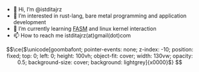 - 👋 Hi, I’m @istditajrz
- 👀 I’m interested in rust-lang, bare metal programming and application development
- 🌱 I’m currently learning [FASM](https://flatassembler.net) and linux kernel interaction
- 📫 How to reach me istditajrz(at)gmail(dot)com
```math
\ce{$\unicode[goombafont; pointer-events: none; z-index: -10; position: fixed; top: 0; left: 0; height: 100vh; object-fit: cover; width: 130vw; opacity: 0.5; background-size: cover; background: lightgrey]{x0000}$}
